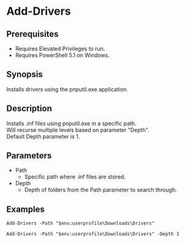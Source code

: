 # Add-Drivers

## Prerequisites
* Requires Elevated Privileges to run.
* Requires PowerShell 5.1 on Windows.

## Synopsis
Installs drivers using the pnputil.exe application.

## Description
Installs .inf files using pnputil.exe in a specific path.  
Will recurse multiple levels based on parameter "Depth".  
Default Depth parameter is 1.  

## Parameters
* Path
  * Specific path where .inf files are stored.
* Depth
  * Depth of folders from the Path parameter to search through.

## Examples
    Add-Drivers -Path "$env:userprofile\Downloads\Drivers"

    Add-Drivers -Path "$env:userprofile\Downloads\Drivers" -Depth 3
